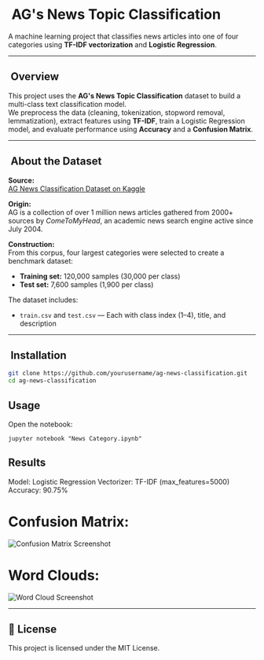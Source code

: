 # ​ AG's News Topic Classification

A machine learning project that classifies news articles into one of four categories using **TF-IDF vectorization** and **Logistic Regression**.

---

## ​ Overview
This project uses the **AG's News Topic Classification** dataset to build a multi-class text classification model.  
We preprocess the data (cleaning, tokenization, stopword removal, lemmatization), extract features using **TF-IDF**, train a Logistic Regression model, and evaluate performance using **Accuracy** and a **Confusion Matrix**.

---

## ​ About the Dataset
**Source:**  
[AG News Classification Dataset on Kaggle](https://www.kaggle.com/datasets/amananandrai/ag-news-classification-dataset)

**Origin:**  
AG is a collection of over 1 million news articles gathered from 2000+ sources by *ComeToMyHead*, an academic news search engine active since July 2004.

**Construction:**  
From this corpus, four largest categories were selected to create a benchmark dataset:
- **Training set:** 120,000 samples (30,000 per class)  
- **Test set:** 7,600 samples (1,900 per class)

The dataset includes:
- `train.csv` and `test.csv` — Each with class index (1–4), title, and description

---

## ​​ Installation
```bash
git clone https://github.com/yourusername/ag-news-classification.git
cd ag-news-classification
```

## Usage
Open the notebook:
```
jupyter notebook "News Category.ipynb"
```

## Results
Model: Logistic Regression
Vectorizer: TF-IDF (max_features=5000)
Accuracy: 90.75% 

#  Confusion Matrix:
![Confusion Matrix Screenshot](screenshoots/CM.png)
# Word Clouds:

![Word Cloud Screenshot](screenshoots/word.png)

---

## 📜 License
This project is licensed under the MIT License.
